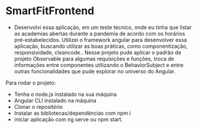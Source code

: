 # SmartFitFrontend
 - Desenvolvi essa aplicação, em um teste técnico, onde eu tinha que listar as academias abertas durante a pandemia de acordo com os horários pré-estabelecidos.
 Utilizei o framework angular para desenvolver essa aplicação, buscando utilizar as boas práticas, como componentização, responsividade, cleancode..
 Nesse projeto pude aplicar o padrão de projeto Observable para algumas requisições e funções, troca de informações entre componentes utilizando o BehaviorSubject e entre outras funcionalidades que pude explorar no universo do Angular.

 Para rodar o projeto: 
 - Tenha o node.js instalado na sua máquina
 - Angular CLI instalado na máquina
 - Clonar o repositório
 - Instalar as bibliotecas/dependências com npm i
 - iniciar aplicação com ng serve ou npm start.

 
